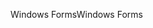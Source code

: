 <span data-ttu-id="20fce-101">Windows Forms</span><span class="sxs-lookup"><span data-stu-id="20fce-101">Windows Forms</span></span>